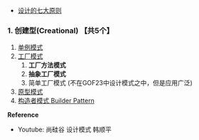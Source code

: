 
* [设计的七大原则](docs/设计的七大原则.md)

### 1. 创建型(Creational) 【共5个】
1. [单例模式](docs/01.Singleton.单例模式.md)
2. [工厂模式](docs/02.FactoryMethod.工厂模式.md)
   1. **工厂方法模式**
   2. **抽象工厂模式**
   3. 简单工厂模式 (不在GOF23中设计模式之中，但是应用广泛)
3. [原型模式](docs/03.Prototype.原型模式.md)
4. [构造者模式 Builder Pattern](docs/04.BuilderPattern.建造者模式.md)


**Reference**
* Youtube: 尚硅谷 设计模式 韩顺平